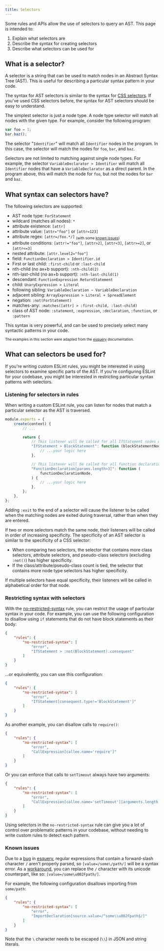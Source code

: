 ```yaml
---
title: Selectors
---
```


Some rules and APIs allow the use of selectors to query an AST. This page is intended to:

1. Explain what selectors are
2. Describe the syntax for creating selectors
3. Describe what selectors can be used for

## What is a selector?

A selector is a string that can be used to match nodes in an Abstract Syntax Tree (AST). This is useful for describing a particular syntax pattern in your code.

The syntax for AST selectors is similar to the syntax for [CSS selectors](https://developer.mozilla.org/en-US/docs/Web/CSS/CSS_Selectors). If you've used CSS selectors before, the syntax for AST selectors should be easy to understand.

The simplest selector is just a node type. A node type selector will match all nodes with the given type. For example, consider the following program:

```js
var foo = 1;
bar.baz();
```

The selector "`Identifier`" will match all `Identifier` nodes in the program. In this case, the selector will match the nodes for `foo`, `bar`, and `baz`.

Selectors are not limited to matching against single node types. For example, the selector `VariableDeclarator > Identifier` will match all `Identifier` nodes that have a `VariableDeclarator` as a direct parent. In the program above, this will match the node for `foo`, but not the nodes for `bar` and `baz`.

## What syntax can selectors have?

The following selectors are supported:

- AST node type: `ForStatement`
- wildcard (matches all nodes): `*`
- attribute existence: `[attr]`
- attribute value: `[attr="foo"]` or `[attr=123]`
- attribute regex: `[attr=/foo.*/]` <sub>(with some [known issues](#known-issues))</sub>
- attribute conditions: `[attr!="foo"]`, `[attr>2]`, `[attr<3]`, `[attr>=2]`, or `[attr<=3]`
- nested attribute: `[attr.level2="foo"]`
- field: `FunctionDeclaration > Identifier.id`
- First or last child: `:first-child` or `:last-child`
- nth-child (no ax+b support): `:nth-child(2)`
- nth-last-child (no ax+b support): `:nth-last-child(1)`
- descendant: `FunctionExpression ReturnStatement`
- child: `UnaryExpression > Literal`
- following sibling: `VariableDeclaration ~ VariableDeclaration`
- adjacent sibling: `ArrayExpression > Literal + SpreadElement`
- negation: `:not(ForStatement)`
- matches-any: `:matches([attr] > :first-child, :last-child)`
- class of AST node: `:statement`, `:expression`, `:declaration`, `:function`, or `:pattern`

This syntax is very powerful, and can be used to precisely select many syntactic patterns in your code.

<sup>The examples in this section were adapted from the [esquery](https://github.com/estools/esquery) documentation.</sup>

## What can selectors be used for?

If you're writing custom ESLint rules, you might be interested in using selectors to examine specific parts of the AST. If you're configuring ESLint for your codebase, you might be interested in restricting particular syntax patterns with selectors.

### Listening for selectors in rules

When writing a custom ESLint rule, you can listen for nodes that match a particular selector as the AST is traversed.

```js
module.exports = {
	create(context) {
		// ...

		return {
			// This listener will be called for all IfStatement nodes with blocks.
			"IfStatement > BlockStatement": function (blockStatementNode) {
				// ...your logic here
			},

			// This listener will be called for all function declarations with more than 3 parameters.
			"FunctionDeclaration[params.length>3]": function (
				functionDeclarationNode,
			) {
				// ...your logic here
			},
		};
	},
};
```

Adding `:exit` to the end of a selector will cause the listener to be called when the matching nodes are exited during traversal, rather than when they are entered.

If two or more selectors match the same node, their listeners will be called in order of increasing specificity. The specificity of an AST selector is similar to the specificity of a CSS selector:

- When comparing two selectors, the selector that contains more class selectors, attribute selectors, and pseudo-class selectors (excluding `:not()`) has higher specificity.
- If the class/attribute/pseudo-class count is tied, the selector that contains more node type selectors has higher specificity.

If multiple selectors have equal specificity, their listeners will be called in alphabetical order for that node.

### Restricting syntax with selectors

With the [no-restricted-syntax](../rules/no-restricted-syntax) rule, you can restrict the usage of particular syntax in your code. For example, you can use the following configuration to disallow using `if` statements that do not have block statements as their body:

```json
{
	"rules": {
		"no-restricted-syntax": [
			"error",
			"IfStatement > :not(BlockStatement).consequent"
		]
	}
}
```

...or equivalently, you can use this configuration:

```json
{
	"rules": {
		"no-restricted-syntax": [
			"error",
			"IfStatement[consequent.type!='BlockStatement']"
		]
	}
}
```

As another example, you can disallow calls to `require()`:

```json
{
	"rules": {
		"no-restricted-syntax": [
			"error",
			"CallExpression[callee.name='require']"
		]
	}
}
```

Or you can enforce that calls to `setTimeout` always have two arguments:

```json
{
	"rules": {
		"no-restricted-syntax": [
			"error",
			"CallExpression[callee.name='setTimeout'][arguments.length!=2]"
		]
	}
}
```

Using selectors in the `no-restricted-syntax` rule can give you a lot of control over problematic patterns in your codebase, without needing to write custom rules to detect each pattern.

### Known issues

Due to a [bug](https://github.com/estools/esquery/issues/68) in [esquery](https://github.com/estools/esquery), regular expressions that contain a forward-slash character `/` aren't properly parsed, so `[value=/some\/path/]` will be a syntax error. As a [workaround](https://github.com/estools/esquery/issues/68), you can replace the `/` character with its unicode counterpart, like so: `[value=/some\u002Fpath/]`.

For example, the following configuration disallows importing from `some/path`:

```json
{
	"rules": {
		"no-restricted-syntax": [
			"error",
			"ImportDeclaration[source.value=/^some\\u002Fpath$/]"
		]
	}
}
```

Note that the `\` character needs to be escaped (`\\`) in JSON and string literals.
